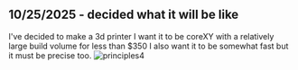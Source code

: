 <!--
  ===================    !!READ THIS NOTICE!!   ====================
  DO NOT edit this file manually. Your changes WILL BE OVERWRITTEN!
  This journal is auto generated and updated by Hack Club Blueprint.
  To edit this file, please edit your journal entries on Blueprint.
  ==================================================================
-->

## 10/25/2025 - decided what it will be like  

I've decided to make a 3d printer
I want it to be coreXY with a relatively large build volume
for less than $350
I also want it to be somewhat fast but it must be precise too.
![principles4](https://blueprint.hackclub.com/user-attachments/blobs/proxy/eyJfcmFpbHMiOnsiZGF0YSI6NTYwMCwicHVyIjoiYmxvYl9pZCJ9fQ==--85cacaecae7ff61776823dd7f46f831e8220427f/principles4.png)
  

